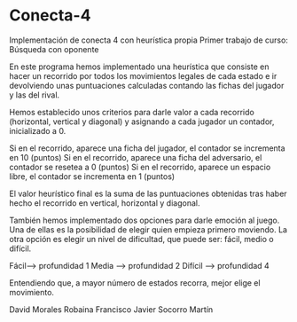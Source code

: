 # Conecta-4
Implementación de conecta 4 con heurística propia
Primer trabajo de curso: Búsqueda con oponente

En este programa hemos implementado una heurística que consiste en hacer un recorrido por todos los movimientos legales de cada estado e ir devolviendo unas puntuaciones calculadas contando las fichas del jugador y las del rival. 

Hemos establecido unos criterios para darle valor a cada recorrido (horizontal, vertical y diagonal) y asignando a cada jugador un contador, inicializado a 0.

Si en el recorrido, aparece una ficha del jugador, el contador se incrementa en 10 (puntos)
Si en el recorrido, aparece una ficha del adversario, el contador se resetea a 0 (puntos)
Si en el recorrido, aparece un espacio libre, el contador se incrementa en 1 (puntos)

El valor heurístico final es la suma de las puntuaciones obtenidas tras haber hecho el recorrido en vertical, horizontal y diagonal.

También hemos implementado dos opciones para darle emoción al juego. Una de ellas es la posibilidad de elegir quien empieza primero moviendo. La otra opción es elegir un nivel de dificultad, que puede ser: fácil, medio o difícil. 

Fácil—> profundidad 1
Media —> profundidad 2
Difícil —> profundidad 4

Entendiendo que, a mayor número de estados recorra, mejor elige el movimiento.


David Morales Robaina 
Francisco Javier Socorro Martín
